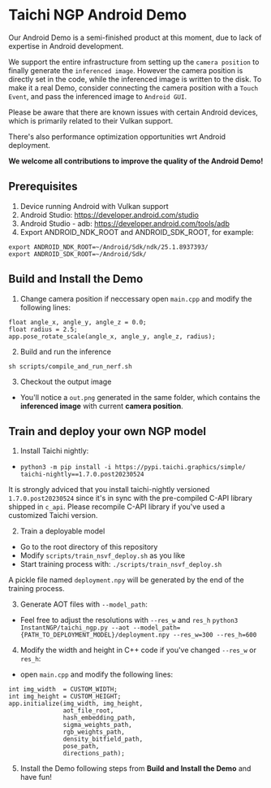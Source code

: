 # Taichi NGP Android Demo
Our Android Demo is a semi-finished product at this moment, due to lack of expertise in Android development. 

We support the entire infrastructure from setting up the `camera position` to finally generate the `inferenced image`. However the camera position is directly set in the code, while the inferenced image is written to the disk. To make it a real Demo, consider connecting the camera position with a `Touch Event`, and pass the inferenced image to `Android GUI`.

Please be aware that there are known issues with certain Android devices, which is primarily related to their Vulkan support.

There's also performance optimization opportunities wrt Android deployment. 

**We welcome all contributions to improve the quality of the Android Demo!**

## Prerequisites 
1. Device running Android with Vulkan support
2. Android Studio: https://developer.android.com/studio
3. Android Studio - adb: https://developer.android.com/tools/adb
4. Export ANDROID_NDK_ROOT and ANDROID_SDK_ROOT, for example:
```
export ANDROID_NDK_ROOT=~/Android/Sdk/ndk/25.1.8937393/
export ANDROID_SDK_ROOT=~/Android/Sdk/
```

## Build and Install the Demo
1. Change camera position if neccessary
open `main.cpp` and modify the following lines:
```
float angle_x, angle_y, angle_z = 0.0;
float radius = 2.5;
app.pose_rotate_scale(angle_x, angle_y, angle_z, radius);
```

2. Build and run the inference
```
sh scripts/compile_and_run_nerf.sh
```

3. Checkout the output image
  * You'll notice a `out.png` generated in the same folder, which contains the **inferenced image** with current **camera position**.


## Train and deploy your own NGP model
1. Install Taichi nightly:
  * `python3 -m pip install -i https://pypi.taichi.graphics/simple/ taichi-nightly==1.7.0.post20230524`

It is strongly adviced that you install taichi-nightly versioned `1.7.0.post20230524` since it's in sync with the pre-compiled C-API library shipped in `c_api`. Please recompile C-API library if you've used a customized Taichi version.

2. Train a deployable model
  * Go to the root directory of this repository
  * Modify `scripts/train_nsvf_deploy.sh` as you like
  * Start training process with: `./scripts/train_nsvf_deploy.sh`

A pickle file named `deployment.npy` will be generated by the end of the training process.

3. Generate AOT files with `--model_path`:
  * Feel free to adjust the resolutions with `--res_w` and `res_h`
`python3 InstantNGP/taichi_ngp.py --aot --model_path={PATH_TO_DEPLOYMENT_MODEL}/deployment.npy --res_w=300 --res_h=600`

4. Modify the width and height in C++ code if you've changed `--res_w` or `res_h`:
  * open `main.cpp` and modify the following lines:
```
int img_width  = CUSTOM_WIDTH;
int img_height = CUSTOM_HEIGHT;
app.initialize(img_width, img_height,
               aot_file_root,
               hash_embedding_path,
               sigma_weights_path,
               rgb_weights_path,
               density_bitfield_path,
               pose_path,
               directions_path);
```

5. Install the Demo following steps from **Build and Install the Demo** and have fun!
